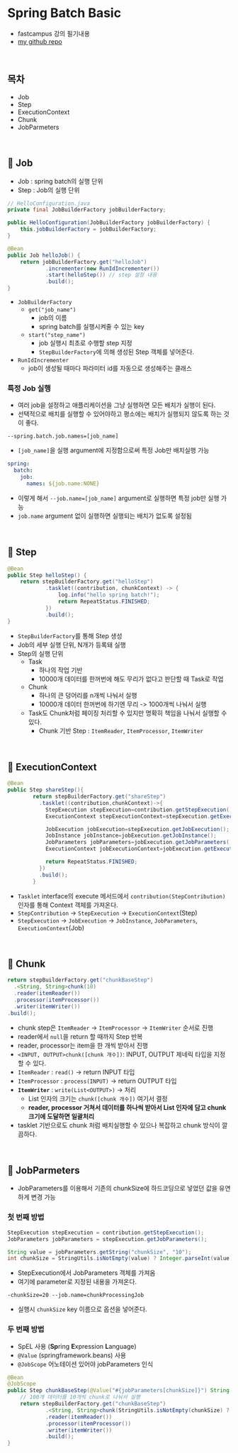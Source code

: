 # Spring Batch Basic

- fastcampus 강의 필기내용
- [my github repo](https://github.com/beaniejoy/test-project-repository/tree/main/_courses/spring-batch-basic)

<br>

## 목차

- Job
- Step
- ExecutionContext
- Chunk
- JobParmeters

<br>

## :pushpin: Job

- Job : spring batch의 실행 단위
- Step : Job의 실행 단위

```java
// HelloConfiguration.java
private final JobBuilderFactory jobBuilderFactory;

public HelloConfiguration(JobBuilderFactory jobBuilderFactory) {
    this.jobBuilderFactory = jobBuilderFactory;
}

@Bean
public Job helloJob() {
    return jobBuilderFactory.get("helloJob")
            .incrementer(new RunIdIncrementer())
            .start(helloStep()) // step 설정 내용
            .build();
}
```

- `JobBuilderFactory`
  - `get("job_name")`
    - job의 이름
    - spring batch를 실행시켜줄 수 있는 key
  - `start("step_name")`
    - job 실행시 최초로 수행할 step 지정
    - `StepBuilderFactory`에 의해 생성된 Step 객체를 넣어준다.
- `RunIdIncrementer`
  - job이 생성될 때마다 파라미터 id를 자동으로 생성해주는 클래스

### 특정 Job 실행

- 여러 job을 설정하고 애플리케이션을 그냥 실행하면 모든 배치가 실행이 된다.
- 선택적으로 배치를 실행할 수 있어야하고 평소에는 배치가 실행되지 않도록 하는 것이 좋다.

```shell
--spring.batch.job.names=[job_name]
```

- `[job_name]`을 실행 argument에 지정함으로써 특정 Job만 배치실행 가능

```yaml
spring:
  batch:
    job:
      names: ${job.name:NONE}
```

- 이렇게 해서 `--job.name=[job_name]` argument로 실행하면 특정 job만 실행 가능
- `job.name` argument 없이 실행하면 실행되는 배치가 없도록 설정됨

<br>

## :pushpin: Step

```java
@Bean
public Step helloStep() {
    return stepBuilderFactory.get("helloStep")
            .tasklet((contribution, chunkContext) -> {
                log.info("hello spring batch!");
                return RepeatStatus.FINISHED;
            })
            .build();
}
```

- `StepBuilderFactory`를 통해 Step 생성
- Job의 세부 실행 단위, N개가 등록돼 실행
- Step의 실행 단위
  - Task
    - 하나의 작업 기반
    - 10000개 데이터를 한꺼번에 해도 무리가 없다고 판단할 때 Task로 작업
  - Chunk
    - 하나의 큰 덩어리를 n개씩 나눠서 실행
    - 10000개 데이터 한꺼번에 하기엔 무리 -> 1000개씩 나눠서 실행
  - Task도 Chunk처럼 페이징 처리할 수 있지만 명확히 책임을 나눠서 실행할 수 있다.
    - Chunk 기반 Step : `ItemReader`, `ItemProcessor`, `ItemWriter`

<br>

## :pushpin: ExecutionContext

```java
@Bean
public Step shareStep(){
        return stepBuilderFactory.get("shareStep")
          .tasklet((contribution,chunkContext)->{
            StepExecution stepExecution=contribution.getStepExecution();
            ExecutionContext stepExecutionContext=stepExecution.getExecutionContext();

            JobExecution jobExecution=stepExecution.getJobExecution();
            JobInstance jobInstance=jobExecution.getJobInstance();
            JobParameters jobParameters=jobExecution.getJobParameters();
            ExecutionContext jobExecutionContext=jobExecution.getExecutionContext();

            return RepeatStatus.FINISHED;
          })
          .build();
        }
```

- `Tasklet` interface의 execute 메서드에서 `contribution(StepContribution)` 인자를 통해 Context 객체를 가져온다.
- `StepContribution` -> `StepExecution` -> `ExecutionContext`(Step)
- `StepExecution` -> `JobExecution` -> `JobInstance`, `JobParameters`, `ExecutionContext`(Job)

<br>

## :pushpin: Chunk

```java
return stepBuilderFactory.get("chunkBaseStep")
  .<String, String>chunk(10)
  .reader(itemReader())
  .processor(itemProcessor())
  .writer(itemWriter())
.build();
```

- chunk step은 `ItemReader` -> `ItemProcessor` -> `ItemWriter` 순서로 진행
- reader에서 `null`을 return 할 때까지 Step 반복
- reader, processor는 item을 한 개씩 받아서 진행
- `<INPUT, OUTPUT>chunk([chunk 개수])`: INPUT, OUTPUT 제네릭 타입을 지정할 수 있다.
- `ItemReader` : `read()` -> return INPUT 타입
- `ItemProcessor` : `process(INPUT)` -> return OUTPUT 타입
- **`ItemWriter`** : `write(List<OUTPUT>)` -> 처리
  - List 인자의 크기는 `chunk([chunk 개수])` 여기서 결정
  - **reader, processor 거쳐서 데이터를 하나씩 받아서 List 인자에 담고 chunk 크기에 도달하면 일괄처리**
- tasklet 기반으로도 chunk 처럼 배치실행할 수 있으나 복잡하고 chunk 방식이 깔끔하다.

<br>

## :pushpin: JobParmeters

- JobParameters를 이용해서 기존의 chunkSize에 하드코딩으로 넣었던 값을 유연하게 변경 가능

### 첫 번째 방법

```java
StepExecution stepExecution = contribution.getStepExecution();
JobParameters jobParameters = stepExecution.getJobParameters();

String value = jobParameters.getString("chunkSize", "10");
int chunkSize = StringUtils.isNotEmpty(value) ? Integer.parseInt(value) : 10;
```

- StepExecution에서 JobParameters 객체를 가져옴
- 여기에 parameter로 지정된 내용을 가져온다.

```shell
-chunkSize=20 --job.name=chunkProcessingJob
```

- 실행시 `chunkSize` key 이름으로 옵션을 넣어준다.

### 두 번째 방법

- SpEL 사용 (**Sp**ring **E**xpression **L**anguage)
- `@Value` (springframework.beans) 사용
- `@JobScope` 어노테이션 있어야 jobParameters 인식

```java
@Bean
@JobScope
public Step chunkBaseStep(@Value("#{jobParameters[chunkSize]}") String chunkSize) {
    // 100개 데이터를 10개씩 chunk로 나눠서 실행
    return stepBuilderFactory.get("chunkBaseStep")
            .<String, String>chunk(StringUtils.isNotEmpty(chunkSize) ? Integer.parseInt(chunkSize) : 10)
            .reader(itemReader())
            .processor(itemProcessor())
            .writer(itemWriter())
            .build();
}
```
